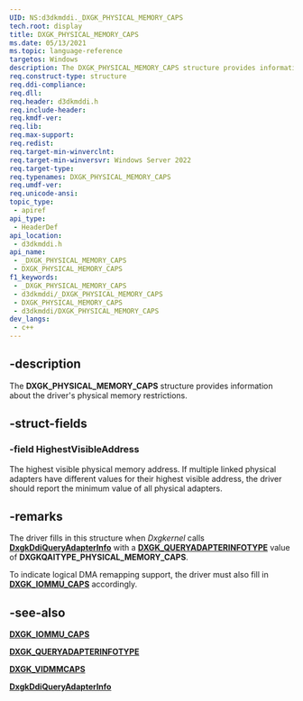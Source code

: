 ```yaml
---
UID: NS:d3dkmddi._DXGK_PHYSICAL_MEMORY_CAPS
tech.root: display
title: DXGK_PHYSICAL_MEMORY_CAPS
ms.date: 05/13/2021
ms.topic: language-reference
targetos: Windows
description: The DXGK_PHYSICAL_MEMORY_CAPS structure provides information about the driver's physical memory restrictions.
req.construct-type: structure
req.ddi-compliance: 
req.dll: 
req.header: d3dkmddi.h
req.include-header: 
req.kmdf-ver: 
req.lib: 
req.max-support: 
req.redist: 
req.target-min-winverclnt: 
req.target-min-winversvr: Windows Server 2022
req.target-type: 
req.typenames: DXGK_PHYSICAL_MEMORY_CAPS
req.umdf-ver: 
req.unicode-ansi: 
topic_type:
 - apiref
api_type:
 - HeaderDef
api_location:
 - d3dkmddi.h
api_name:
 - _DXGK_PHYSICAL_MEMORY_CAPS
 - DXGK_PHYSICAL_MEMORY_CAPS
f1_keywords:
 - _DXGK_PHYSICAL_MEMORY_CAPS
 - d3dkmddi/_DXGK_PHYSICAL_MEMORY_CAPS
 - DXGK_PHYSICAL_MEMORY_CAPS
 - d3dkmddi/DXGK_PHYSICAL_MEMORY_CAPS
dev_langs:
 - c++
---
```


## -description

The **DXGK_PHYSICAL_MEMORY_CAPS** structure provides information about the driver's physical memory restrictions.

## -struct-fields

### -field HighestVisibleAddress

The highest visible physical memory address. If multiple linked physical adapters have different values for their highest visible address, the driver should report the minimum value of all physical adapters.

## -remarks

The driver fills in this structure when *Dxgkernel* calls [**DxgkDdiQueryAdapterInfo**](nc-d3dkmddi-dxgkddi_queryadapterinfo.md) with a [**DXGK_QUERYADAPTERINFOTYPE**](ne-d3dkmddi-_dxgk_queryadapterinfotype.md) value of **DXGKQAITYPE_PHYSICAL_MEMORY_CAPS**.

To indicate logical DMA remapping support, the driver must also fill in [**DXGK_IOMMU_CAPS**](ns-d3dkmddi-dxgk_iommu_caps.md) accordingly.

## -see-also

[**DXGK_IOMMU_CAPS**](ns-d3dkmddi-dxgk_iommu_caps.md)

[**DXGK_QUERYADAPTERINFOTYPE**](ne-d3dkmddi-_dxgk_queryadapterinfotype.md)

[**DXGK_VIDMMCAPS**](ns-d3dkmddi-_dxgk_vidmmcaps.md)

[**DxgkDdiQueryAdapterInfo**](nc-d3dkmddi-dxgkddi_queryadapterinfo.md)
